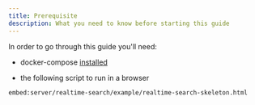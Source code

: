 ```yaml
---
title: Prerequisite
description: What you need to know before starting this guide
---
```


In order to go through this guide you'll need: 

- docker-compose [installed](https://docs.docker.com/compose/install/)

- the following script to run in a browser

`embed:server/realtime-search/example/realtime-search-skeleton.html`
